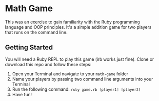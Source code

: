 # Math Game

This was an exercise to gain familiarity with the Ruby programming language and OOP principles. It's a simple addition game for two players that runs on the command line.

## Getting Started

You will need a Ruby REPL to play this game (irb works just fine). Clone or download this repo and follow these steps:

1. Open your Terminal and navigate to your `math-game` folder
2. Name your players by passing two command line arguments into your Terminal
3. Run the following command:
  `ruby game.rb [player1] [player2]`
4. Have fun!
